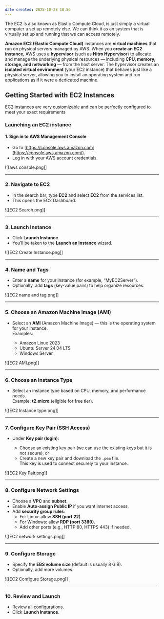 ```yaml
---
date created: 2025-10-28 10:56
---
```


The EC2 is also known as Elastic Compute Cloud, is just simply a virtual computer a set up remotely else. We can think it as an system that is virtually set up and running that we can access remotely.

**Amazon EC2 (Elastic Compute Cloud)** instances are **virtual machines** that run on physical servers managed by AWS.
When you **create an EC2 instance**, AWS uses a **hypervisor** (such as **Nitro Hypervisor**) to allocate and manage the underlying physical resources — including **CPU, memory, storage, and networking** — from the host server.
The hypervisor creates an **isolated virtual environment** (your EC2 instance) that behaves just like a physical server, allowing you to install an operating system and run applications as if it were a dedicated machine.

## Getting Started with EC2 Instances

EC2 instances are very customizable and can be perfectly configured to meet your exact requirements

### Launching an EC2 instance

#### 1. Sign in to AWS Management Console

- Go to [https://console.aws.amazon.com](https://console.aws.amazon.com/).
- Log in with your AWS account credentials.

![[aws console.png]]

---

### 2. Navigate to EC2

- In the search bar, type **EC2** and select **EC2** from the services list.
- This opens the EC2 Dashboard.

![[EC2 Search.png]]

---

### 3. Launch Instance

- Click **Launch Instance**.
- You’ll be taken to the **Launch an Instance** wizard.

![[EC2 Create Instance.png]]

---

### 4. Name and Tags

- Enter a **name** for your instance (for example, “MyEC2Server”).
- Optionally, add **tags** (key-value pairs) to help organize resources.

![[EC2 name and tag.png]]

---

### 5. Choose an Amazon Machine Image (AMI)

- Select an **AMI** (Amazon Machine Image) — this is the operating system for your instance.\
  Examples:

  - Amazon Linux 2023
  - Ubuntu Server 24.04 LTS
  - Windows Server

![[EC2 AMI.png]]

---

### **6. Choose an Instance Type**

- Select an instance type based on CPU, memory, and performance needs.\
  Example: **t2.micro** (eligible for free tier).

![[EC2 Instance type.png]]

---

### **7. Configure Key Pair (SSH Access)**

- Under **Key pair (login)**:

  - Choose an existing key pair (we can use the existing keys but it is not secure), or
  - Create a new key pair and download the `.pem` file.\
    This key is used to connect securely to your instance.

![[EC2 Key Pair.png]]

---

### **8. Configure Network Settings**

- Choose a **VPC** and **subnet**.
- Enable **Auto-assign Public IP** if you want internet access.
- Add **security group rules**:
  - For Linux: allow **SSH (port 22)**.
  - For Windows: allow **RDP (port 3389)**.
  - Add other ports (e.g., HTTP 80, HTTPS 443) if needed.

![[EC2 network settings.png]]

---

### **9. Configure Storage**

- Specify the **EBS volume size** (default is usually 8 GiB).
- Optionally, add more volumes.

![[EC2 Configure Storage.png]]

---

### **10. Review and Launch**

- Review all configurations.
- Click **Launch Instance**.
